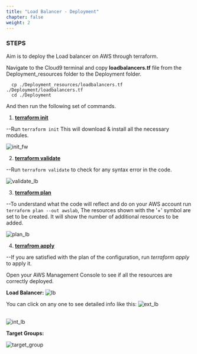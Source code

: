 ```yaml
---
title: "Load Balancer - Deployment"
chapter: false
weight: 2
---
```


### STEPS
Aim is to deploy the Load balancer on AWS through terraform. 

Navigate to the Cloud9 terminal and copy **loadbalancers.tf** file from the Deployment_resources folder to the Deployment folder.

```
  cp ./Deployment_resources/loadbalancers.tf ./Deployment/loadbalancers.tf
  cd ./Deployment
``` 

And then run the following set of commands.

1. **<ins>terraform init</ins>**

--Run ```terraform init``` This will download & install all the necessary modules. 

![init_fw](//static/images/deploy_loadbalancers/LOADBALANCER_INIT.png)

2. **<ins>terraform validate**</ins>

--Run ```terraform validate``` to check for any syntax error in the code.

![validate_lb](//static/images/deploy_loadbalancers/LOADBALANCER_VALIDATE.png)

3. **<ins>terraform plan**</ins>

--To understand what the code will reflect and do on your AWS account run ```terraform plan --out awslab```, The resources shown with the '+' symbol are set to be created. It will show the number of additional resources to be added.

![plan_lb](//static/images/deploy_loadbalancers/PLAN_LB.png)

4. **<ins>terrafrom apply**</ins>

--If you are satisfied with the plan of the configuration, run *terraform apply* to apply it.

Open your AWS Management Console to see if all the resources are correctly deployed. 

**Load Balancer:** 
![lb](//static/images/deploy_loadbalancers/lb.jpeg)

You can click on any one to see detailed info like this:
![ext_lb](//static/images/deploy_loadbalancers/ext_lb.jpeg)  
<br>    

![int_lb](//static/images/deploy_loadbalancers/int_lb.jpeg)  

**Target Groups:**  

![target_group](//static/images/deploy_loadbalancers/int_lb.jpeg)

